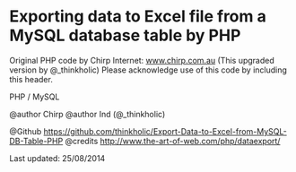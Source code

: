 Exporting data to Excel file from a MySQL database table by PHP
================================================================

Original PHP code by Chirp Internet: www.chirp.com.au
(This upgraded version by @_thinkholic)
Please acknowledge use of this code by including this header.

PHP / MySQL

@author	 Chirp 
@author	 Ind (@_thinkholic)

@Github	 https://github.com/thinkholic/Export-Data-to-Excel-from-MySQL-DB-Table-PHP
@credits http://www.the-art-of-web.com/php/dataexport/

Last updated: 25/08/2014
